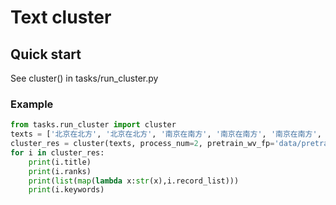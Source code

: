 # Text cluster

## Quick start
See cluster() in tasks/run_cluster.py

### Example

```python
from tasks.run_cluster import cluster
texts = ['北京在北方', '北京在北方', '南京在南方', '南京在南方', '南京在南方', ]
cluster_res = cluster(texts, process_num=2, pretrain_wv_fp='data/pretrain_word_vec/5000-small.txt')
for i in cluster_res:
    print(i.title)
    print(i.ranks)
    print(list(map(lambda x:str(x),i.record_list)))
    print(i.keywords)
```